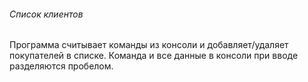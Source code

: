###### Список клиентов
Программа считывает команды из консоли и добавляет/удаляет покупателей в списке.
Команда и все данные в консоли при вводе разделяются пробелом.
